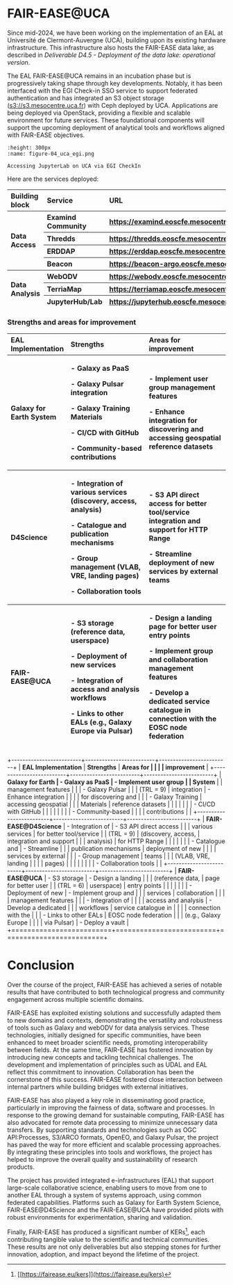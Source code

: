 # FAIR-EASE@UCA

Since mid-2024, we have been working on the implementation of an EAL at
Université de Clermont-Auvergne (UCA), building upon its existing
hardware infrastructure. This infrastructure also hosts the FAIR-EASE
data lake, as described in *Deliverable D4.5 - Deployment of the data
lake: operational version*.

The EAL FAIR-EASE@UCA remains in an incubation phase but is
progressively taking shape through key developments. Notably, it has
been interfaced with the EGI Check-in SSO service to support federated
authentication and has integrated an S3 object storage
([s3://s3.mesocentre.uca.fr](http://s3.mesocentre.uca.fr))
with Ceph deployed by UCA. Applications are being deployed via
OpenStack, providing a flexible and scalable environment for future
services. These foundational components will support the upcoming
deployment of analytical tools and workflows aligned with FAIR-EASE
objectives.

```{figure} 04_uca_egi.png
:height: 300px
:name: figure-04_uca_egi.png

Accessing JupyterLab on UCA via EGI CheckIn
```

Here are the services deployed:


<table>
<colgroup>
<col style="width: 17%" />
<col style="width: 22%" />
<col style="width: 59%" />
</colgroup>
<thead>
<tr>
<th style="text-align: left;"><strong>Building block</strong></th>
<th style="text-align: left;"><strong>Service</strong></th>
<th style="text-align: left;"><strong>URL</strong></th>
</tr>
<tr>
<th rowspan="4" style="text-align: left;"><strong>Data
Access</strong></th>
<th style="text-align: left;">Examind Community</th>
<th style="text-align: left;"><a
href="https://examind.eoscfe.mesocentre.uca.fr/examind/"><u>https://examind.eoscfe.mesocentre.uca.fr/examind/</u></a></th>
</tr>
<tr>
<th style="text-align: left;">Thredds</th>
<th style="text-align: left;"><a
href="https://thredds.eoscfe.mesocentre.uca.fr/"><u>https://thredds.eoscfe.mesocentre.uca.fr/</u></a></th>
</tr>
<tr>
<th style="text-align: left;">ERDDAP</th>
<th style="text-align: left;"><a
href="https://erddap.eoscfe.mesocentre.uca.fr"><u>https://erddap.eoscfe.mesocentre.uca.fr</u></a></th>
</tr>
<tr>
<th style="text-align: left;">Beacon</th>
<th style="text-align: left;"><a
href="https://beacon-argo.eoscfe.mesocentre.uca.fr/"><u>https://beacon-argo.eoscfe.mesocentre.uca.fr/</u></a></th>
</tr>
<tr>
<th rowspan="3" style="text-align: left;"><strong>Data
Analysis</strong></th>
<th style="text-align: left;">WebODV</th>
<th style="text-align: left;"><a
href="https://webodv.eoscfe.mesocentre.uca.fr/"><u>https://webodv.eoscfe.mesocentre.uca.fr/</u></a></th>
</tr>
<tr>
<th style="text-align: left;">TerriaMap</th>
<th style="text-align: left;"><a
href="https://terriamap.eoscfe.mesocentre.uca.fr/"><u>https://terriamap.eoscfe.mesocentre.uca.fr/</u></a></th>
</tr>
<tr>
<th style="text-align: left;">JupyterHub/Lab</th>
<th style="text-align: left;"><a
href="https://jupyterhub.eoscfe.mesocentre.uca.fr/"><u>https://jupyterhub.eoscfe.mesocentre.uca.fr/</u></a></th>
</tr>
</thead>
<tbody>
</tbody>
</table>


<!-- +------------+----------------+----------------------------------------------------------------------------------------------------------------------+
| **Building | **Service**    | **URL**                                                                                                              |
| block**    |                |                                                                                                                      |
+------------+----------------+----------------------------------------------------------------------------------------------------------------------+
| **Data     | Examind        | [[https://examind.eoscfe.mesocentre.uca.fr/examind/]{.underline}](https://examind.eoscfe.mesocentre.uca.fr/examind/) |
| Access**   | Community      |                                                                                                                      |
|            +----------------+----------------------------------------------------------------------------------------------------------------------+
|            | Thredds        | [[https://thredds.eoscfe.mesocentre.uca.fr/]{.underline}](https://thredds.eoscfe.mesocentre.uca.fr/)                 |
|            +----------------+----------------------------------------------------------------------------------------------------------------------+
|            | ERDDAP         | [[https://erddap.eoscfe.mesocentre.uca.fr]{.underline}](https://erddap.eoscfe.mesocentre.uca.fr)                     |
|            +----------------+----------------------------------------------------------------------------------------------------------------------+
|            | Beacon         | [[https://beacon-argo.eoscfe.mesocentre.uca.fr/]{.underline}](https://beacon-argo.eoscfe.mesocentre.uca.fr/)         |
+------------+----------------+----------------------------------------------------------------------------------------------------------------------+
| **Data     | WebODV         | [[https://webodv.eoscfe.mesocentre.uca.fr/]{.underline}](https://webodv.eoscfe.mesocentre.uca.fr/)                   |
| Analysis** |                |                                                                                                                      |
|            +----------------+----------------------------------------------------------------------------------------------------------------------+
|            | TerriaMap      | [[https://terriamap.eoscfe.mesocentre.uca.fr/]{.underline}](https://terriamap.eoscfe.mesocentre.uca.fr/)             |
|            +----------------+----------------------------------------------------------------------------------------------------------------------+
|            | JupyterHub/Lab | [[https://jupyterhub.eoscfe.mesocentre.uca.fr/]{.underline}](https://jupyterhub.eoscfe.mesocentre.uca.fr/)           |
+============+================+======================================================================================================================+ -->



### Strengths and areas for improvement


<table>
<colgroup>
<col style="width: 26%" />
<col style="width: 36%" />
<col style="width: 37%" />
</colgroup>
<thead>
<tr>
<th style="text-align: left;"><strong>EAL Implementation</strong></th>
<th style="text-align: left;"><strong>Strengths</strong></th>
<th style="text-align: left;"><strong>Areas for
improvement</strong></th>
</tr>
<tr>
<th style="text-align: left;"><strong>Galaxy for Earth
System</strong></th>
<th style="text-align: left;"><p>- Galaxy as PaaS</p>
<p>- Galaxy Pulsar integration</p>
<p>- Galaxy Training Materials</p>
<p>- CI/CD with GitHub</p>
<p>- Community-based contributions</p></th>
<th style="text-align: left;"><p>- Implement user group management
features</p>
<p>- Enhance integration for discovering and accessing geospatial
reference datasets</p></th>
</tr>
<tr>
<th style="text-align: left;"><strong>D4Science</strong></th>
<th style="text-align: left;"><p>- Integration of various services
(discovery, access, analysis)</p>
<p>- Catalogue and publication mechanisms</p>
<p>- Group management (VLAB, VRE, landing pages)</p>
<p>- Collaboration tools</p></th>
<th style="text-align: left;"><p>- S3 API direct access for better
tool/service integration and support for HTTP Range</p>
<p>- Streamline deployment of new services by external teams</p></th>
</tr>
<tr>
<th style="text-align: left;"><strong>FAIR-EASE@UCA</strong></th>
<th style="text-align: left;"><p>- S3 storage (reference data,
userspace)</p>
<p>- Deployment of new services</p>
<p>- Integration of access and analysis workflows</p>
<p>- Links to other EALs (e.g., Galaxy Europe via Pulsar)</p></th>
<th style="text-align: left;"><p>- Design a landing page for better user
entry points</p>
<p>- Implement group and collaboration management features</p>
<p>- Develop a dedicated service catalogue in connection with the EOSC
node federation</p></th>
</tr>
</thead>
<tbody>
</tbody>
</table>

+-------------------------+-------------------------+-------------------------+
| **EAL Implementation**  | **Strengths**           | **Areas for             |
|                         |                         | improvement**           |
+-------------------------+-------------------------+-------------------------+
| **Galaxy for Earth      | \- Galaxy as PaaS       | \- Implement user group |
| System**                |                         | management features     |
|                         | \- Galaxy Pulsar        |                         |
| (TRL = 9)               | integration             | \- Enhance integration  |
|                         |                         | for discovering and     |
|                         | \- Galaxy Training      | accessing geospatial    |
|                         | Materials               | reference datasets      |
|                         |                         |                         |
|                         | \- CI/CD with GitHub    |                         |
|                         |                         |                         |
|                         | \- Community-based      |                         |
|                         | contributions           |                         |
+-------------------------+-------------------------+-------------------------+
| **FAIR-EASE@D4Science** | \- Integration of       | \- S3 API direct access |
|                         | various services        | for better tool/service |
| (TRL = 9)               | (discovery, access,     | integration and support |
|                         | analysis)               | for HTTP Range          |
|                         |                         |                         |
|                         | \- Catalogue and        | \- Streamline           |
|                         | publication mechanisms  | deployment of new       |
|                         |                         | services by external    |
|                         | \- Group management     | teams                   |
|                         | (VLAB, VRE, landing     |                         |
|                         | pages)                  |                         |
|                         |                         |                         |
|                         | \- Collaboration tools  |                         |
+-------------------------+-------------------------+-------------------------+
| **FAIR-EASE@UCA**       | \- S3 storage           | \- Design a landing     |
|                         | (reference data,        | page for better user    |
| (TRL = 6)               | userspace)              | entry points            |
|                         |                         |                         |
|                         | \- Deployment of new    | \- Implement group and  |
|                         | services                | collaboration           |
|                         |                         | management features     |
|                         | \- Integration of       |                         |
|                         | access and analysis     | \- Develop a dedicated  |
|                         | workflows               | service catalogue in    |
|                         |                         | connection with the     |
|                         | \- Links to other EALs  | EOSC node federation    |
|                         | (e.g., Galaxy Europe    |                         |
|                         | via Pulsar)             | \- Deploy a vault       |
+=========================+=========================+=========================+


# Conclusion

Over the course of the project, FAIR-EASE has achieved a series of
notable results that have contributed to both technological progress and
community engagement across multiple scientific domains.

FAIR-EASE has exploited existing solutions and successfully adapted them
to new domains and contexts, demonstrating the versatility and
robustness of tools such as Galaxy and webODV for data analysis
services. These technologies, initially designed for specific
communities, have been enhanced to meet broader scientific needs,
promoting interoperability between fields. At the same time, FAIR-EASE
has fostered innovation by introducing new concepts and tackling
technical challenges. The development and implementation of principles
such as UDAL and EAL reflect this commitment to innovation.
Collaboration has been the cornerstone of this success. FAIR-EASE
fostered close interaction between internal partners while building
bridges with external initiatives.

FAIR-EASE has also played a key role in disseminating good practice,
particularly in improving the fairness of data, software and processes.
In response to the growing demand for sustainable computing, FAIR-EASE
has also advocated for remote data processing to minimize unnecessary
data transfers. By supporting standards and technologies such as OGC
API:Processes, S3/ARCO formats, OpenEO, and Galaxy Pulsar, the project
has paved the way for more efficient and scalable processing approaches.
By integrating these principles into tools and workflows, the project
has helped to improve the overall quality and sustainability of research
products.

The project has provided integrated e-infrastructures (EAL) that support
large-scale collaborative science, enabling users to move from one to
another EAL through a system of systems approach, using common federated
capabilities. Platforms such as Galaxy for Earth System Science,
FAIR-EASE@D4Science and the FAIR-EASE@UCA have provided pilots with
robust environments for experimentation, sharing and validation.

Finally, FAIR-EASE has produced a significant number of KERs[^27], each
contributing tangible value to the scientific and technical communities.
These results are not only deliverables but also stepping stones for
further innovation, adoption, and impact beyond the lifetime of the
project.

[^1]: [[https://doi.org/10.5281/zenodo.10069773]{.underline}](https://doi.org/10.5281/zenodo.10069773)

[^2]: [[https://doi.org/10.5281/zenodo.14711074]{.underline}](https://doi.org/10.5281/zenodo.14711074)

[^3]: Source:
    [[https://www.codesmith.io/]{.underline}](https://www.codesmith.io/)

[^4]: [[https://developer.mozilla.org/en-US/docs/Web/HTTP/Guides/Range_requests]{.underline}](https://developer.mozilla.org/en-US/docs/Web/HTTP/Guides/Range_requests)

[^5]: Source:
    [[https://earthmover.io/]{.underline}](https://earthmover.io/)

[^6]: Source:
    [[https://guide.cloudnativegeo.org/]{.underline}](https://guide.cloudnativegeo.org/)

[^7]: [[https://blog.lobelia.earth/arco-the-smartest-way-to-access-big-geospatial-data-eaf689eff3c9]{.underline}](https://blog.lobelia.earth/arco-the-smartest-way-to-access-big-geospatial-data-eaf689eff3c9)

[^8]: [[https://stacspec.org/en/]{.underline}](https://stacspec.org/en/)

[^9]: [[https://en.wikipedia.org/wiki/HATEOAS]{.underline}](https://en.wikipedia.org/wiki/HATEOAS)

[^10]: S*ource: [[https://openeo.org]{.underline}](https://openeo.org)*

[^11]: S*ource:
    [[https://dataspace.copernicus.eu/]{.underline}](https://dataspace.copernicus.eu/)*

[^12]: *Source:
    [[https://dataspace.copernicus.eu/]{.underline}](https://dataspace.copernicus.eu/)*

[^13]: [*[https://stacspec.org/en/about/stac-spec/]{.underline}*](https://stacspec.org/en/about/stac-spec/)

[^14]: [*[https://openeo.org/documentation/1.0/developers/api/reference.html#section/Processes]{.underline}*](https://openeo.org/documentation/1.0/developers/api/reference.html#section/Processes)

[^15]: [[https://maris-development.github.io/beacon/]{.underline}](https://maris-development.github.io/beacon/)

[^16]: [[https://erddap.eoscfe.mesocentre.uca.fr/]{.underline}](https://erddap.eoscfe.mesocentre.uca.fr/)

[^17]: [[https://glodap.info/index.php/merged-and-adjusted-data-product-v2-2023/]{.underline}](https://glodap.info/index.php/merged-and-adjusted-data-product-v2-2023/)

[^18]: [[https://erddap.eoscfe.mesocentre.uca.fr/erddap/tabledap/glodap_v2_2023_iceberg2.graph]{.underline}](https://erddap.eoscfe.mesocentre.uca.fr/erddap/tabledap/glodap_v2_2023_iceberg2.graph)

[^19]: [[https://github.com/fair-ease/erddap-trino-iceberg]{.underline}](https://github.com/fair-ease/erddap-trino-iceberg)

[^20]: Marc Portier (2023) FAIR-EASE_D4.1_Landscaping exercise_The
    -meta-data, software and cloud needs for the data lake. Zenodo. doi:
    10.5281/zenodo.7965398.

[^21]: PORTIER, M. (2024) FAIR-EASE - D4.3 Status and expectations of
    the FAIR-EASE data lake. Zenodo. doi: 10.5281/zenodo.13933551.

[^22]: [<https://github.com/fair-ease/py-udal-interface>]

[^23]: [<https://github.com/fair-ease/py-udal-fe-impl>]

[^24]: [[https://lab.fairease.eu/dataset-demand-register/registry/]](https://lab.fairease.eu/dataset-demand-register/registry/)

[^25]: *Source:
    [[https://jupytergis.readthedocs.io/en/latest/]](https://jupytergis.readthedocs.io/en/latest/)*

[^26]: [[https://doi.org/10.5281/zenodo.10069773]](https://doi.org/10.5281/zenodo.10069773)

[^27]: [[https://fairease.eu/kers]](https://fairease.eu/kers)
